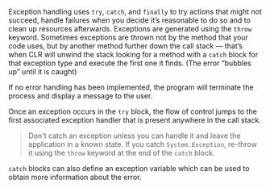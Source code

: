Exception handling uses `try`, `catch`, and `finally` to try actions that might not succeed, handle failures when you decide it’s reasonable to do so and to clean up resources afterwards.
Exceptions are generated using the `throw` keyword.
Sometimes exceptions are thrown not by the method that your code uses, but by another method further down the call stack — that’s when CLR will unwind the stack looking for a method with a `catch` block for that exception type and execute the first one it finds. (The error “bubbles up” until it is caught)

If no error handling has been implemented, the program will terminate the process and display a message to the user.

Once an exception occurs in the `try` block, the flow of control jumps to the first associated exception handler that is present anywhere in the call stack.
> Don't catch an exception unless you can handle it and leave the application in a known state. If you catch `System.Exception`, re-throw it using the `throw` keyword at the end of the `catch` block.

`catch` blocks can also define an exception variable which can be used to obtain more information about the error. 
